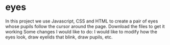 # eyes

In this project we use Javascript, CSS and HTML to create a pair of eyes whose pupils follow the cursor around the page. 
Download the files to get it working
Some changes I would like to do:
I would like to modify how the eyes look, draw eyelids that blink, draw pupils, etc.
